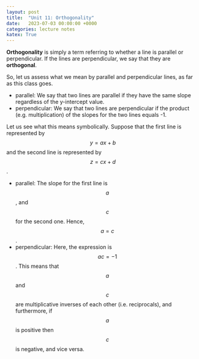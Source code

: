 ```yaml
---
layout: post
title:  "Unit 11: Orthogonality"
date:   2023-07-03 00:00:00 +0000
categories: lecture notes
katex: True
---
```


**Orthogonality** is simply a term referring to whether a line is parallel or perpendicular. If the lines are perpendicular, we say that they are __orthogonal__. 

So, let us assess what we mean by parallel and perpendicular lines, as far as this class goes.

* parallel: We say that two lines are parallel if they have the same slope regardless of the y-intercept value.
* perpendicular: We say that two lines are perpendicular if the product (e.g. multiplication) of the slopes for the two lines equals -1.

Let us see what this means symbolically. Suppose that the first line is represented by $$y = ax + b$$ and the second line is represented by $$z = cx + d$$.

* parallel: The slope for the first line is $$a$$, and $$c$$ for the second one. Hence, $$a = c$$.
* perpendicular: Here, the expression is $$ac = -1$$. This means that $$a$$ and $$c$$ are multiplicative inverses of each other (i.e. reciprocals), and furthermore, if $$a$$ is positive then $$c$$ is negative, and vice versa.